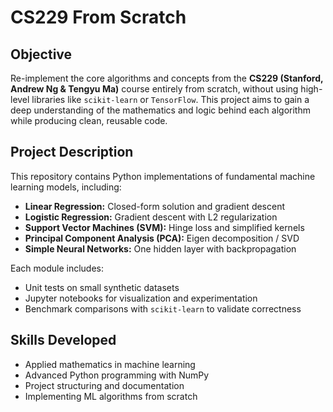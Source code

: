 # CS229 From Scratch

## Objective
Re-implement the core algorithms and concepts from the **CS229 (Stanford, Andrew Ng & Tengyu Ma)** course entirely from scratch, without using high-level libraries like `scikit-learn` or `TensorFlow`. This project aims to gain a deep understanding of the mathematics and logic behind each algorithm while producing clean, reusable code.

## Project Description
This repository contains Python implementations of fundamental machine learning models, including:

- **Linear Regression:** Closed-form solution and gradient descent
- **Logistic Regression:** Gradient descent with L2 regularization
- **Support Vector Machines (SVM):** Hinge loss and simplified kernels
- **Principal Component Analysis (PCA):** Eigen decomposition / SVD
- **Simple Neural Networks:** One hidden layer with backpropagation

Each module includes:

- Unit tests on small synthetic datasets
- Jupyter notebooks for visualization and experimentation
- Benchmark comparisons with `scikit-learn` to validate correctness

## Skills Developed
- Applied mathematics in machine learning
- Advanced Python programming with NumPy
- Project structuring and documentation
- Implementing ML algorithms from scratch
